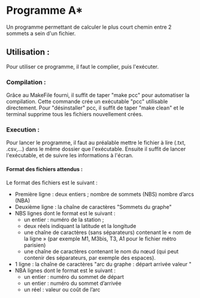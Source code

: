  # Programme A*

Un programme permettant de calculer le plus court chemin entre 2 sommets a sein d'un fichier.

## Utilisation :

Pour utiliser ce programme, il faut le complier, puis l'exécuter.

### Compilation : 

Grâce au MakeFile fourni, il suffit de taper "make pcc" pour automatiser la compilation. Cette commande crée un exécutable "pcc" utilisable directement.
Pour "désinstaller" pcc, il suffit de taper "make clean" et le terminal supprime tous les fichiers nouvellement crées.

### Execution :

Pour lancer le programme, il faut au préalable mettre le fichier à lire (.txt, .csv,...) dans le même dossier que l'exécutable. Ensuite il suffit de lancer l'exécutable, et de suivre les informations à l'écran.


#### Format des fichiers attendus :

Le format des fichiers est le suivant :
- Première ligne : deux entiers ; nombre de sommets (NBS) nombre d’arcs (NBA)
- Deuxième ligne : la chaîne de caractères "Sommets du graphe"
- NBS lignes dont le format est le suivant :
   - un entier : numéro de la station ;
   - deux réels indiquant la latitude et la longitude
   - une chaîne de caractères (sans séparateurs) contenant le « nom de la ligne » (par exemple
M1, M3bis, T3, A1 pour le fichier métro parisien)
   - une chaîne de caractères contenant le nom du nœud (qui peut contenir des séparateurs, par
exemple des espaces).
- 1 ligne : la chaîne de caractères "arc du graphe : départ arrivée valeur "
- NBA lignes dont le format est le suivant :
   - un entier : numéro du sommet de départ
   - un entier : numéro du sommet d’arrivée
   - un réel : valeur ou coût de l’arc

